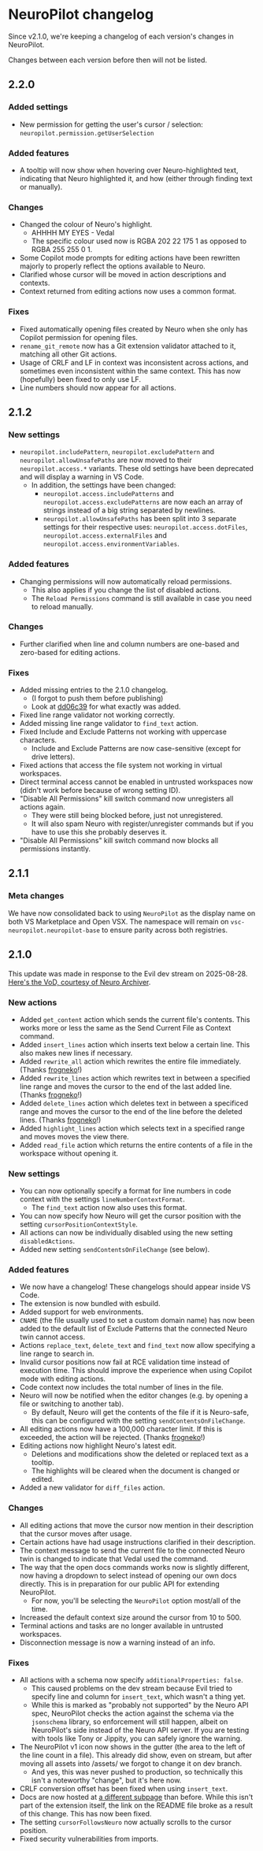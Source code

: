 <!-- markdownlint-disable -->

# NeuroPilot changelog

Since v2.1.0, we're keeping a changelog of each version's changes in NeuroPilot.

Changes between each version before then will not be listed.

## 2.2.0 <!-- Assuming we'll just put everything into the next minor release, change to 2.1.3 if we decide to release a patch first -->

### Added settings

- New permission for getting the user's cursor / selection: `neuropilot.permission.getUserSelection`

### Added features

- A tooltip will now show when hovering over Neuro-highlighted text, indicating that Neuro highlighted it, and how (either through finding text or manually).

### Changes

- Changed the colour of Neuro's highlight.
  - AHHHH MY EYES - Vedal
  - The specific colour used now is RGBA 202 22 175 1 as opposed to RGBA 255 255 0 1.
- Some Copilot mode prompts for editing actions have been rewritten majorly to properly reflect the options available to Neuro.
- Clarified whose cursor will be moved in action descriptions and contexts.
- Context returned from editing actions now uses a common format.

### Fixes

- Fixed automatically opening files created by Neuro when she only has Copilot permission for opening files.
- `rename_git_remote` now has a Git extension validator attached to it, matching all other Git actions.
- Usage of CRLF and LF in context was inconsistent across actions, and sometimes even inconsistent within the same context. This has now (hopefully) been fixed to only use LF.
- Line numbers should now appear for all actions.

## 2.1.2

### New settings

- `neuropilot.includePattern`, `neuropilot.excludePattern` and `neuropilot.allowUnsafePaths` are now moved to their `neuropilot.access.*` variants. These old settings have been deprecated and will display a warning in VS Code.
  - In addition, the settings have been changed:
    - `neuropilot.access.includePatterns` and `neuropilot.access.excludePatterns` are now each an array of strings instead of a big string separated by newlines.
    - `neuropilot.allowUnsafePaths` has been split into 3 separate settings for their respective uses: `neuropilot.access.dotFiles`, `neuropilot.access.externalFiles` and `neuropilot.access.environmentVariables`.

### Added features

- Changing permissions will now automatically reload permissions.
  - This also applies if you change the list of disabled actions.
  - The `Reload Permissions` command is still available in case you need to reload manually.

### Changes

- Further clarified when line and column numbers are one-based and zero-based for editing actions.

### Fixes

- Added missing entries to the 2.1.0 changelog.
  - (I forgot to push them before publishing)
  - Look at [dd06c39](https://github.com/VSC-NeuroPilot/neuropilot/commit/dd06c393a8b37d13db08189c30f95bee8fb4b356) for what exactly was added.
- Fixed line range validator not working correctly.
- Added missing line range validator to `find_text` action.
- Fixed Include and Exclude Patterns not working with uppercase characters.
  - Include and Exclude Patterns are now case-sensitive (except for drive letters).
- Fixed actions that access the file system not working in virtual workspaces.
- Direct terminal access cannot be enabled in untrusted workspaces now (didn't work before because of wrong setting ID).
- "Disable All Permissions" kill switch command now unregisters all actions again.
  - They were still being blocked before, just not unregistered.
  - It will also spam Neuro with register/unregister commands but if you have to use this she probably deserves it.
- "Disable All Permissions" kill switch command now blocks all permissions instantly.

## 2.1.1

### Meta changes

We have now consolidated back to using `NeuroPilot` as the display name on both VS Marketplace and Open VSX.
The namespace will remain on `vsc-neuropilot.neuropilot-base` to ensure parity across both registries.

## 2.1.0

This update was made in response to the Evil dev stream on 2025-08-28. [Here's the VoD, courtesy of Neuro Archiver](https://www.youtube.com/watch?v=AIYaBYVX95o).

### New actions

- Added `get_content` action which sends the current file's contents. This works more or less the same as the Send Current File as Context command.
- Added `insert_lines` action which inserts text below a certain line. This also makes new lines if necessary.
- Added `rewrite_all` action which rewrites the entire file immediately. (Thanks [frogneko](https://github.com/frogneko)!)
- Added `rewrite_lines` action which rewrites text in between a specified line range and moves the cursor to the end of the last added line. (Thanks [frogneko](https://github.com/frogneko)!)
- Added `delete_lines` action which deletes text in between a specificed range and moves the cursor to the end of the line before the deleted lines. (Thanks [frogneko](https://github.com/frogneko)!)
- Added `highlight_lines` action which selects text in a specified range and moves moves the view there.
- Added `read_file` action which returns the entire contents of a file in the workspace without opening it.

### New settings

- You can now optionally specify a format for line numbers in code context with the settings `lineNumberContextFormat`.
  - The `find_text` action now also uses this format.
- You can now specify how Neuro will get the cursor position with the setting `cursorPositionContextStyle`.
- All actions can now be individually disabled using the new setting `disabledActions`.
- Added new setting `sendContentsOnFileChange` (see below).

### Added features

- We now have a changelog! These changelogs should appear inside VS Code.
- The extension is now bundled with esbuild.
- Added support for web environments.
- `CNAME` (the file usually used to set a custom domain name) has now been added to the default list of Exclude Patterns that the connected Neuro twin cannot access.
- Actions `replace_text`, `delete_text` and `find_text` now allow specifying a line range to search in.
- Invalid cursor positions now fail at RCE validation time instead of execution time. This should improve the experience when using Copilot mode with editing actions.
- Code context now includes the total number of lines in the file.
- Neuro will now be notified when the editor changes (e.g. by opening a file or switching to another tab).
  - By default, Neuro will get the contents of the file if it is Neuro-safe, this can be configured with the setting `sendContentsOnFileChange`.
- All editing actions now have a 100,000 character limit. If this is exceeded, the action will be rejected. (Thanks [frogneko](https://github.com/frogneko)!)
- Editing actions now highlight Neuro's latest edit.
  - Deletions and modifications show the deleted or replaced text as a tooltip.
  - The highlights will be cleared when the document is changed or edited.
- Added a new validator for `diff_files` action.

### Changes

- All editing actions that move the cursor now mention in their description that the cursor moves after usage.
- Certain actions have had usage instructions clarified in their description.
- The context message to send the current file to the connected Neuro twin is changed to indicate that Vedal used the command.
- The way that the open docs commands works now is slightly different, now having a dropdown to select instead of opening our own docs directly. This is in preparation for our public API for extending NeuroPilot.
  - For now, you'll be selecting the `NeuroPilot` option most/all of the time.
- Increased the default context size around the cursor from 10 to 500.
- Terminal actions and tasks are no longer available in untrusted workspaces.
- Disconnection message is now a warning instead of an info.

### Fixes

- All actions with a schema now specify `additionalProperties: false`.
  - This caused problems on the dev stream because Evil tried to specify line and column for `insert_text`, which wasn't a thing yet.
  - While this is marked as "probably not supported" by the Neuro API spec, NeuroPilot checks the action against the schema via the `jsonschema` library, so enforcement will still happen, albeit on NeuroPilot's side instead of the Neuro API server. If you are testing with tools like Tony or Jippity, you can safely ignore the warning.
- The NeuroPilot v1 icon now shows in the gutter (the area to the left of the line count in a file). This already did show, even on stream, but after moving all assets into /assets/ we forgot to change it on dev branch.
  - And yes, this was never pushed to production, so technically this isn't a noteworthy "change", but it's here now.
- CRLF conversion offset has been fixed when using `insert_text`.
- Docs are now hosted at [a different subpage](https://vsc-neuropilot.github.io/docs) than before. While this isn't part of the extension itself, the link on the README file broke as a result of this change. This has now been fixed.
- The setting `cursorFollowsNeuro` now actually scrolls to the cursor position.
- Fixed security vulnerabilities from imports.

<!-- ### Removed features -->

<!-- (None) -->
